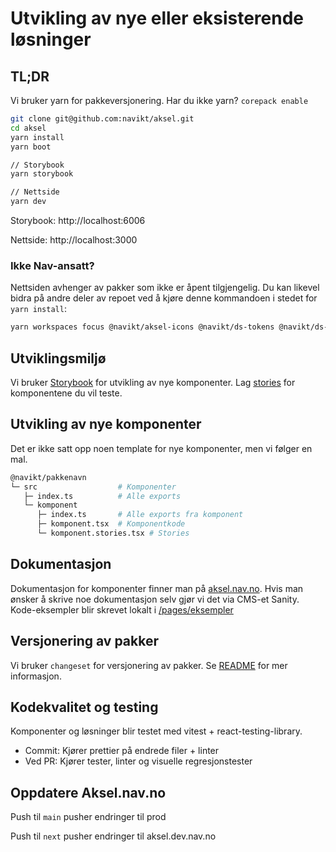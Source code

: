 # Utvikling av nye eller eksisterende løsninger

## TL;DR

Vi bruker yarn for pakkeversjonering. Har du ikke yarn? `corepack enable`

```sh
git clone git@github.com:navikt/aksel.git
cd aksel
yarn install
yarn boot

// Storybook
yarn storybook

// Nettside
yarn dev
```

Storybook: http://localhost:6006

Nettside: http://localhost:3000

### Ikke Nav-ansatt?

Nettsiden avhenger av pakker som ikke er åpent tilgjengelig. Du kan likevel bidra på andre deler av repoet ved å kjøre denne kommandoen i stedet for `yarn install`:

```sh
yarn workspaces focus @navikt/aksel-icons @navikt/ds-tokens @navikt/ds-css @navikt/ds-react @navikt/ds-tailwind @navikt/aksel @navikt/aksel-stylelint
```

## Utviklingsmiljø

Vi bruker [Storybook](https://storybook.js.org/) for utvikling av nye komponenter.
Lag [stories](https://storybook.js.org/docs/writing-stories) for komponentene du vil teste.

## Utvikling av nye komponenter

Det er ikke satt opp noen template for nye komponenter, men vi følger en mal.

```sh
@navikt/pakkenavn
└─ src                  # Komponenter
   ├─ index.ts          # Alle exports
   └─ komponent
      ├─ index.ts       # Alle exports fra komponent
      ├─ komponent.tsx  # Komponentkode
      └─ komponent.stories.tsx # Stories
```

## Dokumentasjon

Dokumentasjon for komponenter finner man på [aksel.nav.no](https://aksel.nav.no/). Hvis man ønsker å skrive noe dokumentasjon selv gjør vi det via CMS-et Sanity. Kode-eksempler blir skrevet lokalt i [/pages/eksempler](https://github.com/navikt/aksel/tree/main/aksel.nav.no/website/pages/eksempler)

## Versjonering av pakker

Vi bruker `changeset` for versjonering av pakker. Se [README](https://github.com/navikt/aksel/blob/main/.changeset/README.md) for mer informasjon.

## Kodekvalitet og testing

Komponenter og løsninger blir testet med vitest + react-testing-library.

- Commit: Kjører prettier på endrede filer + linter
- Ved PR: Kjører tester, linter og visuelle regresjonstester

## Oppdatere Aksel.nav.no

Push til `main` pusher endringer til prod

Push til `next` pusher endringer til aksel.dev.nav.no
